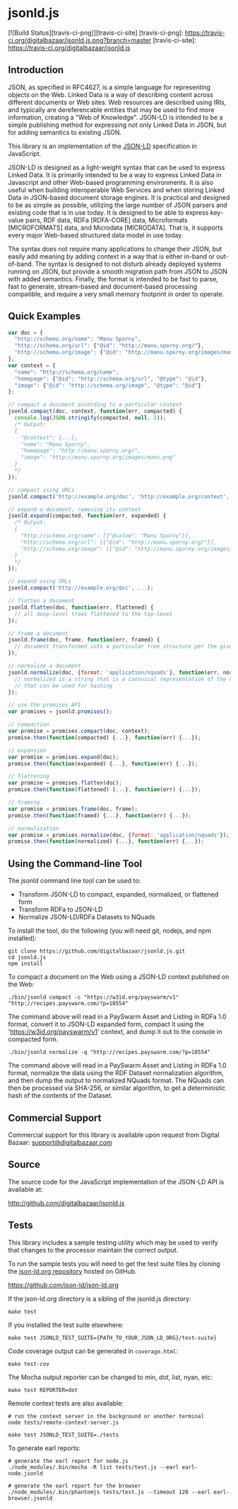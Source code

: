jsonld.js
=========

[![Build Status][travis-ci-png]][travis-ci-site]
[travis-ci-png]: https://travis-ci.org/digitalbazaar/jsonld.js.png?branch=master
[travis-ci-site]: https://travis-ci.org/digitalbazaar/jsonld.js

Introduction
------------

JSON, as specified in RFC4627, is a simple language for representing
objects on the Web. Linked Data is a way of describing content across
different documents or Web sites. Web resources are described using
IRIs, and typically are dereferencable entities that may be used to find
more information, creating a "Web of Knowledge". JSON-LD is intended to
be a simple publishing method for expressing not only Linked Data in
JSON, but for adding semantics to existing JSON.

This library is an implementation of the [JSON-LD] specification
in JavaScript.

JSON-LD is designed as a light-weight syntax that can be used to express
Linked Data. It is primarily intended to be a way to express Linked Data
in Javascript and other Web-based programming environments. It is also
useful when building interoperable Web Services and when storing Linked
Data in JSON-based document storage engines. It is practical and
designed to be as simple as possible, utilizing the large number of JSON
parsers and existing code that is in use today. It is designed to be
able to express key-value pairs, RDF data, RDFa [RDFA-CORE] data,
Microformats [MICROFORMATS] data, and Microdata [MICRODATA]. That is, it
supports every major Web-based structured data model in use today.

The syntax does not require many applications to change their JSON, but
easily add meaning by adding context in a way that is either in-band or
out-of-band. The syntax is designed to not disturb already deployed
systems running on JSON, but provide a smooth migration path from JSON
to JSON with added semantics. Finally, the format is intended to be fast
to parse, fast to generate, stream-based and document-based processing
compatible, and require a very small memory footprint in order to operate.

## Quick Examples

```js
var doc = {
  "http://schema.org/name": "Manu Sporny",
  "http://schema.org/url": {"@id": "http://manu.sporny.org/"},
  "http://schema.org/image": {"@id": "http://manu.sporny.org/images/manu.png"}
};
var context = {
  "name": "http://schema.org/name",
  "homepage": {"@id": "http://schema.org/url", "@type": "@id"},
  "image": {"@id": "http://schema.org/image", "@type": "@id"}
};

// compact a document according to a particular context
jsonld.compact(doc, context, function(err, compacted) {
  console.log(JSON.stringify(compacted, null, 2));
  /* Output:
  {
    "@context": {...},
    "name": "Manu Sporny",
    "homepage": "http://manu.sporny.org/",
    "image": "http://manu.sporny.org/images/manu.png"
  }
  */
});

// compact using URLs
jsonld.compact('http://example.org/doc', 'http://example.org/context', ...);

// expand a document, removing its context
jsonld.expand(compacted, function(err, expanded) {
  /* Output:
  {
    "http://schema.org/name": [{"@value": "Manu Sporny"}],
    "http://schema.org/url": [{"@id": "http://manu.sporny.org/"}],
    "http://schema.org/image": [{"@id": "http://manu.sporny.org/images/manu.png"}]
  }
  */
});

// expand using URLs
jsonld.compact('http://example.org/doc', ...);

// flatten a document
jsonld.flatten(doc, function(err, flattened) {
  // all deep-level trees flattened to the top-level
});

// frame a document
jsonld.frame(doc, frame, function(err, framed) {
  // document transformed into a particular tree structure per the given frame
});

// normalize a document
jsonld.normalize(doc, {format: 'application/nquads'}, function(err, normalized) {
  // normalized is a string that is a canonical representation of the document
  // that can be used for hashing
});

// use the promises API
var promises = jsonld.promises();

// compaction
var promise = promises.compact(doc, context);
promise.then(function(compacted) {...}, function(err) {...});

// expansion
var promise = promises.expand(doc);
promise.then(function(expanded) {...}, function(err) {...});

// flattening
var promise = promises.flatten(doc);
promise.then(function(flattened) {...}, function(err) {...});

// framing
var promise = promises.frame(doc, frame);
promise.then(function(framed) {...}, function(err) {...});

// normalization
var promise = promises.normalize(doc, {format: 'application/nquads'});
promise.then(function(normalized) {...}, function(err) {...});
```

Using the Command-line Tool
---------------------------

The jsonld command line tool can be used to:

 * Transform JSON-LD to compact, expanded, normalized, or flattened form
 * Transform RDFa to JSON-LD
 * Normalize JSON-LD/RDFa Datasets to NQuads

To install the tool, do the following (you will need git, nodejs, and
npm installed):

    git clone https://github.com/digitalbazaar/jsonld.js.git
    cd jsonld.js
    npm install

To compact a document on the Web using a JSON-LD context published on
the Web:

    ./bin/jsonld compact -c "https://w3id.org/payswarm/v1" "http://recipes.payswarm.com/?p=10554"

The command above will read in a PaySwarm Asset and Listing in RDFa 1.0 format,
convert it to JSON-LD expanded form, compact it using the
'https://w3id.org/payswarm/v1' context, and dump it out to the console in
compacted form.

    ./bin/jsonld normalize -q "http://recipes.payswarm.com/?p=10554"

The command above will read in a PaySwarm Asset and Listing in RDFa 1.0 format,
normalize the data using the RDF Dataset normalization algorithm, and
then dump the output to normalized NQuads format. The NQuads can then be
processed via SHA-256, or similar algorithm, to get a deterministic hash
of the contents of the Dataset.

Commercial Support
------------------

Commercial support for this library is available upon request from
Digital Bazaar: support@digitalbazaar.com

Source
------

The source code for the JavaScript implementation of the JSON-LD API
is available at:

http://github.com/digitalbazaar/jsonld.js

Tests
-----

This library includes a sample testing utility which may be used to verify
that changes to the processor maintain the correct output.

To run the sample tests you will need to get the test suite files by cloning
the [json-ld.org repository][json-ld.org] hosted on GitHub.

https://github.com/json-ld/json-ld.org

If the json-ld.org directory is a sibling of the jsonld.js directory:

    make test

If you installed the test suite elsewhere:

    make test JSONLD_TEST_SUITE={PATH_TO_YOUR_JSON_LD_ORG}/test-suite}

Code coverage output can be generated in `coverage.html`:

    make test-cov

The Mocha output reporter can be changed to min, dot, list, nyan, etc:

    make test REPORTER=dot

Remote context tests are also available:

    # run the context server in the background or another terminal
    node tests/remote-context-server.js

    make test JSONLD_TEST_SUITE=./tests

To generate earl reports:

    # generate the earl report for node.js
    ./node_modules/.bin/mocha -R list tests/test.js --earl earl-node.jsonld

    # generate the earl report for the browser
    ./node_modules/.bin/phantomjs tests/test.js --timeout 120 --earl earl-browser.jsonld


[JSON-LD]: http://json-ld.org/
[json-ld.org]: https://github.com/json-ld/json-ld.org

